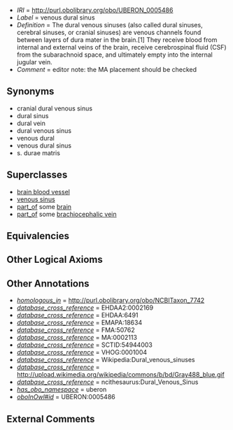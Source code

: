  * *IRI* = http://purl.obolibrary.org/obo/UBERON_0005486
 * *Label* = venous dural sinus
 * *Definition* = The dural venous sinuses (also called dural sinuses, cerebral sinuses, or cranial sinuses) are venous channels found between layers of dura mater in the brain.[1] They receive blood from internal and external veins of the brain, receive cerebrospinal fluid (CSF) from the subarachnoid space, and ultimately empty into the internal jugular vein.
 * *Comment* = editor note: the MA placement should be checked

## Synonyms

 * cranial dural venous sinus
 * dural sinus
 * dural vein
 * dural venous sinus
 * venous dural
 * venous dural sinus
 * s. durae matris

## Superclasses

 * [brain blood vessel](../../UBERON/99/UBERON_0003499.md)
 * [venous sinus](../../UBERON/15/UBERON_0006615.md)
 * [part_of](../../BFO/50/BFO_0000050.md) some [brain](../../UBERON/55/UBERON_0000955.md)
 * [part_of](../../BFO/50/BFO_0000050.md) some [brachiocephalic vein](../../UBERON/11/UBERON_0003711.md)

## Equivalencies


## Other Logical Axioms


## Other Annotations

 * *[homologous_in](../../core#homologous/in/core#homologous_in.md)* = http://purl.obolibrary.org/obo/NCBITaxon_7742
 * *[database_cross_reference](../../ef/oboInOwl#hasDbXref.md)* = EHDAA2:0002169
 * *[database_cross_reference](../../ef/oboInOwl#hasDbXref.md)* = EHDAA:6491
 * *[database_cross_reference](../../ef/oboInOwl#hasDbXref.md)* = EMAPA:18634
 * *[database_cross_reference](../../ef/oboInOwl#hasDbXref.md)* = FMA:50762
 * *[database_cross_reference](../../ef/oboInOwl#hasDbXref.md)* = MA:0002113
 * *[database_cross_reference](../../ef/oboInOwl#hasDbXref.md)* = SCTID:54944003
 * *[database_cross_reference](../../ef/oboInOwl#hasDbXref.md)* = VHOG:0001004
 * *[database_cross_reference](../../ef/oboInOwl#hasDbXref.md)* = Wikipedia:Dural_venous_sinuses
 * *[database_cross_reference](../../ef/oboInOwl#hasDbXref.md)* = http://upload.wikimedia.org/wikipedia/commons/b/bd/Gray488_blue.gif
 * *[database_cross_reference](../../ef/oboInOwl#hasDbXref.md)* = ncithesaurus:Dural_Venous_Sinus
 * *[has_obo_namespace](../../ce/oboInOwl#hasOBONamespace.md)* = uberon
 * *[oboInOwl#id](../../id/oboInOwl#id.md)* = UBERON:0005486

## External Comments

